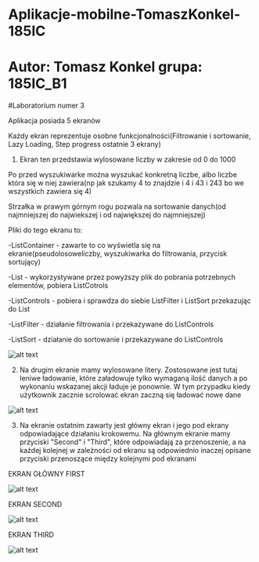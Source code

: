 
# Aplikacje-mobilne-TomaszKonkel-185IC
# Autor: Tomasz Konkel grupa: 185IC_B1


#Laboratorium numer 3

Aplikacja posiada 5 ekranów

Każdy ekran reprezentuje osobne funkcjonalności(Filtrowanie i sortowanie, Lazy Loading, Step progress ostatnie 3 ekrany)


1. Ekran ten przedstawia wylosowane liczby w zakresie od 0 do 1000

Po przed wyszukiwarke można wyszukać konkretną liczbe, albo liczbe która się w niej zawiera(np jak szukamy 4 to znajdzie i 4 i 43 i 243 bo we wszystkich zawiera się 4)

Strzałka w prawym górnym rogu pozwala na sortowanie danych(od najmniejszej do najwiekszej i od największej do najmniejszej)

Pliki do tego ekranu to:

-ListContainer - zawarte to co wyświetla się na ekranie(pseudolosoweliczby, wyszukiwarka do filtrowania, przycisk sortujący)

-List - wykorzystywane przez powyższy plik do pobrania potrzebnych elementów, pobiera ListCotrols

-ListControls - pobiera i sprawdza do siebie ListFilter i ListSort przekazując do List

-ListFilter - działanie filtrowania i przekazywane do ListControls

-ListSort - działanie do sortowanie i przekazywane do ListControls


![alt text](https://github.com/TomaszKonkel/aplikacje-mobilne-TomaszKonkel-185IC_B1/blob/master/Lab3/1.jpg)

2. Na drugim ekranie mamy wylosowane litery. Zostosowane jest tutaj leniwe ładowanie, które załadowuje tylko wymaganą ilość danych a po wykonaniu wskazanej akcji ładuje je ponownie. W tym przypadku kiedy użytkownik zacznie scrolować ekran zaczną się ładować nowe dane


![alt text](https://github.com/TomaszKonkel/aplikacje-mobilne-TomaszKonkel-185IC_B1/blob/master/Lab3/2.jpg)

3. Na ekranie ostatnim zawarty jest główny ekran i jego pod ekrany odpowiadające działaniu krokowemu. Na głównym ekranie mamy przyciski "Second" i "Third", które odpowiadają za przenoszenie, a na każdej kolejnej w zależności od ekranu są odpowiednio inaczej opisane przyciski przenoszące między kolejnymi pod ekranami

EKRAN GŁÓWNY FIRST

![alt text](https://github.com/TomaszKonkel/aplikacje-mobilne-TomaszKonkel-185IC_B1/blob/master/Lab3/3.jpg)

EKRAN SECOND

![alt text](https://github.com/TomaszKonkel/aplikacje-mobilne-TomaszKonkel-185IC_B1/blob/master/Lab3/4.jpg)

EKRAN THIRD

![alt text](https://github.com/TomaszKonkel/aplikacje-mobilne-TomaszKonkel-185IC_B1/blob/master/Lab3/5.jpg)
